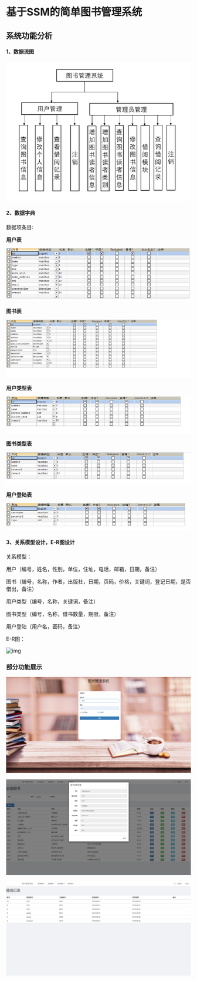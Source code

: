 # 基于SSM的简单图书管理系统

## 系统功能分析

#### 1、数据流图

![img](https://github.com/Wong-Jeffung/img-folder/blob/master/library-imgs/%E6%95%B0%E6%8D%AE%E6%B5%81%E5%9B%BE.png)

 

#### 2、数据字典

数据项条目:

**用户表**

![img](https://github.com/Wong-Jeffung/img-folder/blob/master/library-imgs/%E7%94%A8%E6%88%B7%E8%A1%A8.png)

 

 

 

**图书表**

![img](https://github.com/Wong-Jeffung/img-folder/blob/master/library-imgs/%E5%9B%BE%E4%B9%A6%E8%A1%A8.png)

**用户类型表**

![img](https://github.com/Wong-Jeffung/img-folder/blob/master/library-imgs/%E7%94%A8%E6%88%B7%E7%B1%BB%E5%9E%8B%E8%A1%A8.png)

**图书类型表**

![img](https://github.com/Wong-Jeffung/img-folder/blob/master/library-imgs/%E5%9B%BE%E4%B9%A6%E7%B1%BB%E5%9E%8B%E8%A1%A8.png)

**用户登陆表**

![img](https://github.com/Wong-Jeffung/img-folder/blob/master/library-imgs/%E7%94%A8%E6%88%B7%E7%99%BB%E9%99%86%E8%A1%A8.png)

 

#### 3、关系模型设计，E-R图设计

关系模型：

用户（编号，姓名，性别，单位，住址，电话，邮箱，日期，备注）

图书（编号，名称，作者，出版社，日期，页码，价格，关键词，登记日期，是否借出，备注）

用户类型（编号，名称，关键词，备注）

图书类型（编号，名称，借书数量，期限，备注）

用户登陆（用户名，密码，备注）

E-R图：

![img](https://github.com/Wong-Jeffung/img-folder/blob/master/library-imgs/E-R%E5%9B%BE.png)

 

 ### 部分功能展示

![1553007032690](https://github.com/Wong-Jeffung/img-folder/blob/master/library-imgs/%E5%8A%9F%E8%83%BD%E5%B1%95%E7%A4%BA1.jpg)

![1553007000550](https://github.com/Wong-Jeffung/img-folder/blob/master/library-imgs/%E5%8A%9F%E8%83%BD%E5%B1%95%E7%A4%BA2.jpg)

![1553007068017](https://github.com/Wong-Jeffung/img-folder/blob/master/library-imgs/%E5%8A%9F%E8%83%BD%E5%B1%95%E7%A4%BA3.jpg)
